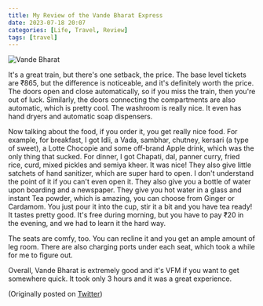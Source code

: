 ```yaml
---
title: My Review of the Vande Bharat Express
date: 2023-07-18 20:07
categories: [Life, Travel, Review]
tags: [travel]
---
```


![Vande Bharat](https://pbs.twimg.com/media/F1Tj9BSaIAAJvSu?format=jpg&name=large)

It's a great train, but there's one setback, the price. The base level tickets are ₹865, but the difference is noticeable, and it's definitely worth the price. The doors open and close automatically, so if you miss the train, then you're out of luck. Similarly, the doors connecting the compartments are also automatic, which is pretty cool. The washroom is really nice. It even has hand dryers and automatic soap dispensers.

Now talking about the food, if you order it, you get really nice food. For example, for breakfast, I got Idli, a Vada, sambhar, chutney, kersari (a type of sweet), a Lotte Chocopie and some off-brand Apple drink, which was the only thing that sucked. For dinner, I got Chapati, dal, panner curry, fried rice, curd, mixed pickles and semiya kheer. It was nice! They also give little satchets of hand sanitizer, which are super hard to open. I don't understand the point of it if you can't even open it.
They also give you a bottle of water upon boarding and a newspaper. They give you hot water in a glass and instant Tea powder, which is amazing, you can choose from Ginger or Cardamom. You just pour it into the cup, stir it a bit and you have tea ready! It tastes pretty good. It's free during morning, but you have to pay ₹20 in the evening, and we had to learn it the hard way.

The seats are comfy, too. You can recline it and you get an ample amount of leg room. There are also charging ports under each seat, which took a while for me to figure out.

Overall, Vande Bharat is extremely good and it's VFM if you want to get somewhere quick. It took only 3 hours and it was a great experience.

(Originally posted on [Twitter](https://twitter.com/abhishek7h/status/1681219201242132480?s=20))
